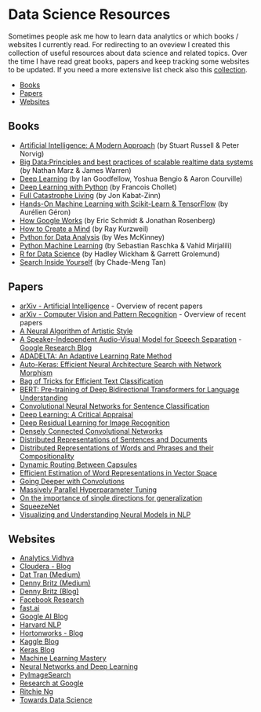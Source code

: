 # Data Science Resources
Sometimes people ask me how to learn data analytics or which books / websites I currently read. For redirecting to an oveview I created this collection of useful resources about data science and related topics. Over the time I have read great books, papers and keep tracking some websites to be updated. If you need a more extensive list check also this [collection](https://github.com/bulutyazilim/awesome-datascience).

* [Books](#books)
* [Papers](#papers)
* [Websites](#websites)

## Books
* [Artificial Intelligence: A Modern Approach](https://www.amazon.com/Artificial-Intelligence-Modern-Approach-3rd/dp/0136042597/) (by Stuart Russell & Peter Norvig)
* [Big Data:Principles and best practices of scalable realtime data systems]( https://www.amazon.de/Big-Data-Principles-practices-scalable/dp/1617290343) (by Nathan Marz & James Warren)
* [Deep Learning](https://www.amazon.com/Deep-Learning-Adaptive-Computation-Machine/dp/0262035618) (by Ian Goodfellow, Yoshua Bengio & Aaron Courville)
* [Deep Learning with Python](https://www.amazon.com/Deep-Learning-Python-Francois-Chollet/dp/1617294438) (by Francois Chollet)
* [Full Catastrophe Living](https://www.amazon.com/dp/product/0345536932) (by Jon Kabat-Zinn)
* [Hands-On Machine Learning with Scikit-Learn & TensorFlow](https://www.amazon.com/Hands-Machine-Learning-Scikit-Learn-TensorFlow/dp/1491962291/) (by Aurélien Géron)
* [How Google Works](https://www.amazon.com/How-Google-Works-Eric-Schmidt/dp/1455582328) (by Eric Schmidt & Jonathan Rosenberg)
* [How to Create a Mind](https://www.amazon.com/How-Create-Mind-Thought-Revealed/dp/0143124048/) (by Ray Kurzweil)
* [Python for Data Analysis](https://www.amazon.com/Python-Data-Analysis-Wrangling-IPython/dp/1491957662/) (by Wes McKinney)
* [Python Machine Learning](https://www.amazon.com/Python-Machine-Learning-scikit-learn-TensorFlow/dp/1787125939/) (by Sebastian Raschka & Vahid Mirjalili)
* [R for Data Science](https://www.amazon.com/Data-Science-Transform-Visualize-Model/dp/1491910399/) (by Hadley Wickham & Garrett Grolemund)
* [Search Inside Yourself](https://www.amazon.com/Search-Inside-Yourself-Unexpected-Achieving/dp/0062116932) (by Chade-Meng Tan)

## Papers
* [arXiv - Artificial Intelligence](https://arxiv.org/list/cs.AI/recent) - Overview of recent papers
* [arXiv - Computer Vision and Pattern Recognition](https://arxiv.org/list/cs.CV/recent) - Overview of recent papers
* [A Neural Algorithm of Artistic Style](https://arxiv.org/abs/1508.06576)
* [A Speaker-Independent Audio-Visual Model for Speech Separation](https://arxiv.org/abs/1804.03619) - [Google Research Blog](https://research.googleblog.com/2018/04/looking-to-listen-audio-visual-speech.html)
* [ADADELTA: An Adaptive Learning Rate Method](https://arxiv.org/abs/1212.5701)
* [Auto-Keras: Efficient Neural Architecture Search with Network Morphism](https://arxiv.org/abs/1806.10282)
* [Bag of Tricks for Efficient Text Classification](https://arxiv.org/abs/1607.01759)
* [BERT: Pre-training of Deep Bidirectional Transformers for Language Understanding](https://arxiv.org/abs/1810.04805)
* [Convolutional Neural Networks for Sentence Classification](https://arxiv.org/abs/1408.5882)
* [Deep Learning: A Critical Appraisal](https://arxiv.org/abs/1801.00631)
* [Deep Residual Learning for Image Recognition](https://arxiv.org/abs/1512.03385)
* [Densely Connected Convolutional Networks](https://arxiv.org/abs/1608.06993)
* [Distributed Representations of Sentences and Documents](https://arxiv.org/abs/1405.4053)
* [Distributed Representations of Words and Phrases and their Compositionality](https://arxiv.org/abs/1310.4546)
* [Dynamic Routing Between Capsules](https://arxiv.org/abs/1710.09829)
* [Efficient Estimation of Word Representations in Vector Space](https://arxiv.org/abs/1301.3781)
* [Going Deeper with Convolutions](https://arxiv.org/abs/1409.4842)
* [Massively Parallel Hyperparameter Tuning](https://arxiv.org/abs/1810.05934)
* [On the importance of single directions for generalization](https://arxiv.org/abs/1803.06959)
* [SqueezeNet](https://arxiv.org/abs/1602.07360)
* [Visualizing and Understanding Neural Models in NLP](https://arxiv.org/abs/1506.01066)

## Websites
* [Analytics Vidhya](https://www.analyticsvidhya.com/blog)
* [Cloudera - Blog](https://blog.cloudera.com/)
* [Dat Tran (Medium)](https://medium.com/@datitran)
* [Denny Britz (Medium)](https://medium.com/@dennybritz)
* [Denny Britz (Blog)](http://www.wildml.com/)
* [Facebook Research](https://research.fb.com/blog/)
* [fast.ai](http://www.fast.ai/)
* [Google AI Blog](https://ai.googleblog.com/)
* [Harvard NLP](http://nlp.seas.harvard.edu/)
* [Hortonworks - Blog](https://hortonworks.com/blog/)
* [Kaggle Blog](http://blog.kaggle.com/)
* [Keras Blog](https://blog.keras.io/)
* [Machine Learning Mastery](https://machinelearningmastery.com/blog/)
* [Neural Networks and Deep Learning](http://neuralnetworksanddeeplearning.com/)
* [PyImageSearch](https://www.pyimagesearch.com/)
* [Research at Google](https://research.google.com/pubs/papers.html)
* [Ritchie Ng](http://www.ritchieng.com/)
* [Towards Data Science](https://towardsdatascience.com/)